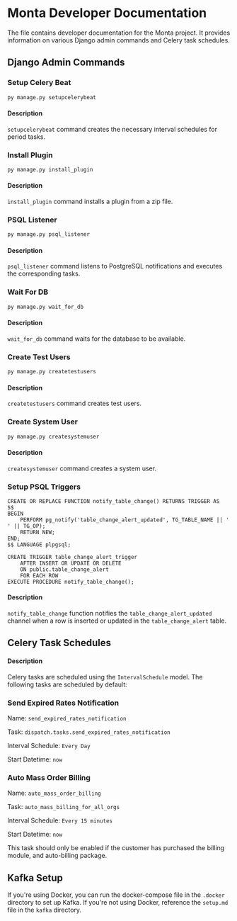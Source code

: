 # Monta Developer Documentation

The file contains developer documentation for the Monta project. It provides information on various Django admin
commands and Celery task schedules.

## Django Admin Commands

### Setup Celery Beat

```bash
py manage.py setupcelerybeat
```

#### Description

`setupcelerybeat` command creates the necessary interval schedules for period tasks.

### Install Plugin

```bash
py manage.py install_plugin
```

#### Description

`install_plugin` command installs a plugin from a zip file.

### PSQL Listener

```bash
py manage.py psql_listener
```

#### Description

`psql_listener` command listens to PostgreSQL notifications and executes the corresponding tasks.

### Wait For DB

```bash
py manage.py wait_for_db
```

#### Description

`wait_for_db` command waits for the database to be available.

### Create Test Users

```bash
py manage.py createtestusers
```

#### Description

`createtestusers` command creates test users.

### Create System User

```bash
py manage.py createsystemuser
```

#### Description

`createsystemuser` command creates a system user.

### Setup PSQL Triggers

```postgresql
CREATE OR REPLACE FUNCTION notify_table_change() RETURNS TRIGGER AS
$$
BEGIN
    PERFORM pg_notify('table_change_alert_updated', TG_TABLE_NAME || ' ' || TG_OP);
    RETURN NEW;
END;
$$ LANGUAGE plpgsql;

CREATE TRIGGER table_change_alert_trigger
    AFTER INSERT OR UPDATE OR DELETE
    ON public.table_change_alert
    FOR EACH ROW
EXECUTE PROCEDURE notify_table_change();
```

#### Description

`notify_table_change` function notifies the `table_change_alert_updated` channel when a row is inserted or
updated in the `table_change_alert` table.

## Celery Task Schedules

#### Description

Celery tasks are scheduled using the `IntervalSchedule` model. The following tasks are scheduled by default:

### Send Expired Rates Notification

Name: `send_expired_rates_notification`

Task: `dispatch.tasks.send_expired_rates_notification`

Interval Schedule: `Every Day`

Start Datetime: `now`

### Auto Mass Order Billing

Name: `auto_mass_order_billing`

Task: `auto_mass_billing_for_all_orgs`

Interval Schedule: `Every 15 minutes`

Start Datetime: `now`

This task should only be enabled if the customer has purchased the billing module, and auto-billing package.

## Kafka Setup

If you're using Docker, you can run the docker-compose file in the `.docker` directory to set up Kafka.
If you're not using Docker, reference the `setup.md` file in the `kafka` directory.


